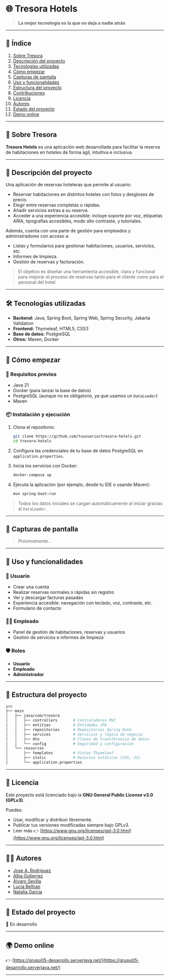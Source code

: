# 🌐 Tresora Hotels

> **La mejor tecnología es la que no deja a nadie atrás**

---

## 📑 Índice

1. [Sobre Tresora](#-sobre-tresora)
2. [Descripción del proyecto](#-descripción-del-proyecto)
3. [Tecnologías utilizadas](#-tecnologías-utilizadas)
4. [Cómo empezar](#-cómo-empezar)
5. [Capturas de pantalla](#-capturas-de-pantalla)
6. [Uso y funcionalidades](#-uso-y-funcionalidades)
7. [Estructura del proyecto](#-estructura-del-proyecto)
8. [Contribuciones](#-contribuciones)
9. [Licencia](#-licencia)
10. [Autores](#-autores)
11. [Estado del proyecto](#-estado-del-proyecto)
12. [Demo online](#-demo-online)

---

## 🏨 Sobre Tresora

**Tresora Hotels** es una aplicación web desarrollada para facilitar la reserva de habitaciones en hoteles de forma ágil, intuitiva e inclusiva.

---

## 🧩 Descripción del proyecto

Una aplicación de reservas hoteleras que permite al usuario:

- Reservar habitaciones en distintos hoteles con fotos y desgloses de precio.
- Elegir entre reservas completas o rápidas.
- Añadir servicios extras a su reserva.
- Acceder a una experiencia accesible: incluye soporte por voz, etiquetas ARIA, tipografías accesibles, modo alto contraste, y tutoriales.

Además, cuenta con una parte de gestión para empleados y administradores con acceso a:

- Listas y formularios para gestionar habitaciones, usuarios, servicios, etc.
- Informes de limpieza.
- Gestión de reservas y facturación.

> El objetivo es diseñar una herramienta accesible, clara y funcional para mejorar el proceso de reservas tanto para el cliente como para el personal del hotel.

---

## 🛠 Tecnologías utilizadas

- **Backend:** Java, Spring Boot, Spring Web, Spring Security, Jakarta Validation
- **Frontend:** Thymeleaf, HTML5, CSS3
- **Base de datos:** PostgreSQL
- **Otros:** Maven, Docker

---

## 🚀 Cómo empezar

### 🧩 Requisitos previos

- Java 21
- Docker (para lanzar la base de datos)
- PostgreSQL (aunque no es obligatorio, ya que usamos un `DataLoader`)
- Maven

### 📦 Instalación y ejecución

1. Clona el repositorio:
   ```bash
   git clone https://github.com/tuusuario/tresora-hotels.git
   cd tresora-hotels
   ```

2. Configura las credenciales de tu base de datos PostgreSQL en `application.properties`.

3. Inicia los servicios con Docker:
   ```bash
   docker-compose up
   ```

4. Ejecuta la aplicación (por ejemplo, desde tu IDE o usando Maven):
   ```bash
   mvn spring-boot:run
   ```

> Todos los datos iniciales se cargan automáticamente al iniciar gracias al `DataLoader`.

---

## 📸 Capturas de pantalla

> *Próximamente...*

---

## 🧪 Uso y funcionalidades

### 👤 Usuario

- Crear una cuenta
- Realizar reservas normales o rápidas sin registro
- Ver y descargar facturas pasadas
- Experiencia accesible: navegación con teclado, voz, contraste, etc.
- Formulario de contacto

### 🧑‍💼 Empleado

- Panel de gestión de habitaciones, reservas y usuarios
- Gestión de servicios e informes de limpieza

### 🛡 Roles

- **Usuario**
- **Empleado**
- **Administrador**

---

## 📁 Estructura del proyecto

```bash
src
├── main
│   ├── java/com/tresora
│   │   ├── controllers       # Controladores MVC
│   │   ├── entities          # Entidades JPA
│   │   ├── repositories      # Repositorios Spring Data
│   │   ├── services          # Servicios y lógica de negocio
│   │   ├── dto               # Clases de transferencia de datos
│   │   └── config            # Seguridad y configuración
│   └── resources
│       ├── templates         # Vistas Thymeleaf
│       ├── static            # Recursos estáticos (CSS, JS)
│       └── application.properties
```


---

## 📜 Licencia

Este proyecto está licenciado bajo la **GNU General Public License v3.0 (GPLv3)**.

Puedes:

- Usar, modificar y distribuir libremente.
- Publicar tus versiones modificadas siempre bajo GPLv3.
- Leer más 👉 [https://www.gnu.org/licenses/gpl-3.0.html](https://www.gnu.org/licenses/gpl-3.0.html)

---

## 👨‍💻 Autores

- [Jose A. Rodriguez](https://github.com/DoctoreJekyll)
- [Alba Gutierrez](https://github.com/AlbaGutierrezGarcia)
- [Alvaro Sevilla](https://github.com/alvarosevilla96)
- [Lucia Beltran](https://github.com/Lu-web165)
- [Natalia Garcia](https://github.com/natgarrod)

---

## 🚧 Estado del proyecto

🔧 En desarrollo

---

## 🌍 Demo online

👉 [https://grupo05-desarrollo.serverjava.net/](https://grupo05-desarrollo.serverjava.net/)

---
